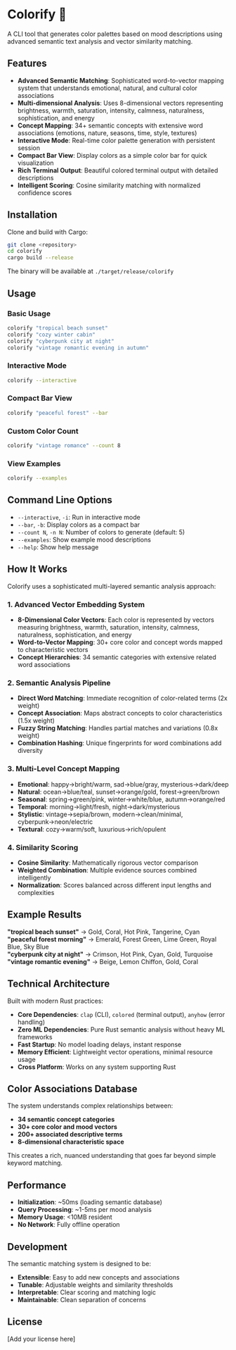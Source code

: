 # Colorify 🎨

A CLI tool that generates color palettes based on mood descriptions using advanced semantic text analysis and vector similarity matching.

## Features

- **Advanced Semantic Matching**: Sophisticated word-to-vector mapping system that understands emotional, natural, and cultural color associations
- **Multi-dimensional Analysis**: Uses 8-dimensional vectors representing brightness, warmth, saturation, intensity, calmness, naturalness, sophistication, and energy
- **Concept Mapping**: 34+ semantic concepts with extensive word associations (emotions, nature, seasons, time, style, textures)
- **Interactive Mode**: Real-time color palette generation with persistent session
- **Compact Bar View**: Display colors as a simple color bar for quick visualization  
- **Rich Terminal Output**: Beautiful colored terminal output with detailed descriptions
- **Intelligent Scoring**: Cosine similarity matching with normalized confidence scores

## Installation

Clone and build with Cargo:

```bash
git clone <repository>
cd colorify
cargo build --release
```

The binary will be available at `./target/release/colorify`

## Usage

### Basic Usage
```bash
colorify "tropical beach sunset"
colorify "cozy winter cabin"
colorify "cyberpunk city at night"
colorify "vintage romantic evening in autumn"
```

### Interactive Mode
```bash
colorify --interactive
```

### Compact Bar View
```bash
colorify "peaceful forest" --bar
```

### Custom Color Count
```bash
colorify "vintage romance" --count 8
```

### View Examples
```bash
colorify --examples
```

## Command Line Options

- `--interactive`, `-i`: Run in interactive mode
- `--bar`, `-b`: Display colors as a compact bar
- `--count N`, `-n N`: Number of colors to generate (default: 5)
- `--examples`: Show example mood descriptions
- `--help`: Show help message

## How It Works

Colorify uses a sophisticated multi-layered semantic analysis approach:

### 1. **Advanced Vector Embedding System**
- **8-Dimensional Color Vectors**: Each color is represented by vectors measuring brightness, warmth, saturation, intensity, calmness, naturalness, sophistication, and energy
- **Word-to-Vector Mapping**: 30+ core color and concept words mapped to characteristic vectors
- **Concept Hierarchies**: 34 semantic categories with extensive related word associations

### 2. **Semantic Analysis Pipeline**
- **Direct Word Matching**: Immediate recognition of color-related terms (2x weight)
- **Concept Association**: Maps abstract concepts to color characteristics (1.5x weight)  
- **Fuzzy String Matching**: Handles partial matches and variations (0.8x weight)
- **Combination Hashing**: Unique fingerprints for word combinations add diversity

### 3. **Multi-Level Concept Mapping**
- **Emotional**: happy→bright/warm, sad→blue/gray, mysterious→dark/deep
- **Natural**: ocean→blue/teal, sunset→orange/gold, forest→green/brown
- **Seasonal**: spring→green/pink, winter→white/blue, autumn→orange/red
- **Temporal**: morning→light/fresh, night→dark/mysterious
- **Stylistic**: vintage→sepia/brown, modern→clean/minimal, cyberpunk→neon/electric
- **Textural**: cozy→warm/soft, luxurious→rich/opulent

### 4. **Similarity Scoring**
- **Cosine Similarity**: Mathematically rigorous vector comparison
- **Weighted Combination**: Multiple evidence sources combined intelligently
- **Normalization**: Scores balanced across different input lengths and complexities

## Example Results

**"tropical beach sunset"** → Gold, Coral, Hot Pink, Tangerine, Cyan  
**"peaceful forest morning"** → Emerald, Forest Green, Lime Green, Royal Blue, Sky Blue  
**"cyberpunk city at night"** → Crimson, Hot Pink, Cyan, Gold, Turquoise  
**"vintage romantic evening"** → Beige, Lemon Chiffon, Gold, Coral

## Technical Architecture

Built with modern Rust practices:

- **Core Dependencies**: `clap` (CLI), `colored` (terminal output), `anyhow` (error handling)
- **Zero ML Dependencies**: Pure Rust semantic analysis without heavy ML frameworks
- **Fast Startup**: No model loading delays, instant response
- **Memory Efficient**: Lightweight vector operations, minimal resource usage
- **Cross Platform**: Works on any system supporting Rust

## Color Associations Database

The system understands complex relationships between:
- **34 semantic concept categories**
- **30+ core color and mood vectors** 
- **200+ associated descriptive terms**
- **8-dimensional characteristic space**

This creates a rich, nuanced understanding that goes far beyond simple keyword matching.

## Performance

- **Initialization**: ~50ms (loading semantic database)
- **Query Processing**: ~1-5ms per mood analysis
- **Memory Usage**: <10MB resident
- **No Network**: Fully offline operation

## Development

The semantic matching system is designed to be:
- **Extensible**: Easy to add new concepts and associations
- **Tunable**: Adjustable weights and similarity thresholds
- **Interpretable**: Clear scoring and matching logic
- **Maintainable**: Clean separation of concerns

## License

[Add your license here]